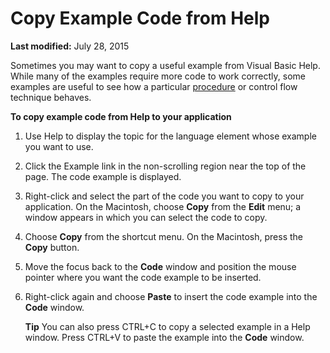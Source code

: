 
# Copy Example Code from Help

 **Last modified:** July 28, 2015

Sometimes you may want to copy a useful example from Visual Basic Help. While many of the examples require more code to work correctly, some examples are useful to see how a particular  [procedure](b8bdf64f-5920-1ae9-16d0-b26d09524a30.md) or control flow technique behaves.

 **To copy example code from Help to your application**



1. Use Help to display the topic for the language element whose example you want to use.
    
2. Click the Example link in the non-scrolling region near the top of the page. The code example is displayed.
    
3. Right-click and select the part of the code you want to copy to your application. On the Macintosh, choose  **Copy** from the **Edit** menu; a window appears in which you can select the code to copy.
    
4. Choose  **Copy** from the shortcut menu. On the Macintosh, press the **Copy** button.
    
5. Move the focus back to the  **Code** window and position the mouse pointer where you want the code example to be inserted.
    
6. Right-click again and choose  **Paste** to insert the code example into the **Code** window.
    
     **Tip**  You can also press CTRL+C to copy a selected example in a Help window. Press CTRL+V to paste the example into the  **Code** window.

